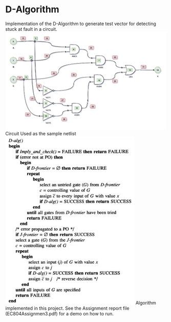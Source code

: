 # D-Algorithm
Implementation of the D-Algorithm to generate test vector for detecting stuck at fault in a circuit.
![alt text](https://github.com/SrikarSiddarth/D-Algorithm/blob/main/test_circuit_nodes.png)
Circuit Used as the sample netlist
![alt text](https://github.com/SrikarSiddarth/D-Algorithm/blob/main/dalg.png)
Algorithm implemented in this project.
See the Assignment report file (EC804Assignmen3.pdf) for a demo on how to run.
